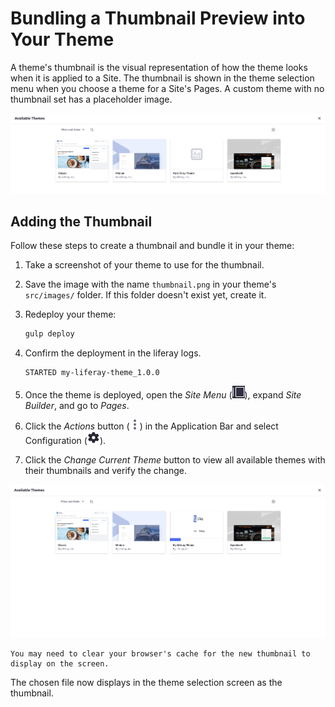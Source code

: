 # Bundling a Thumbnail Preview into Your Theme

A theme's thumbnail is the visual representation of how the theme looks when it is applied to a Site. The thumbnail is shown in the theme selection menu when you choose a theme for a Site's Pages. A custom theme with no thumbnail set has a placeholder image.

![A custom theme with a placeholder image.](./bundling-a-thumbnail-preview-into-your-theme/images/01.png)

## Adding the Thumbnail

Follow these steps to create a thumbnail and bundle it in your theme:

1. Take a screenshot of your theme to use for the thumbnail.

1. Save the image with the name `thumbnail.png` in your theme's `src/images/` folder. If this folder doesn't exist yet, create it.

1. Redeploy your theme:

    ```bash
    gulp deploy
    ```

1. Confirm the deployment in the liferay logs.

    ```
    STARTED my-liferay-theme_1.0.0
    ```

1. Once the theme is deployed, open the *Site Menu* (![Site Menu](../../../../../images/icon-product-menu.png)), expand *Site Builder*, and go to *Pages*.

1. Click the *Actions* button (![Actions](../../../../../images/icon-actions.png)) in the Application Bar and select Configuration (![Configuration icon](../.././../../../images/icon-settings.png)).

1. Click the *Change Current Theme* button to view all available themes with their thumbnails and verify the change.

![The chosen image displays as the thumbnail when selecting your theme.](./bundling-a-thumbnail-preview-into-your-theme/images/02.png)

```{note}
You may need to clear your browser's cache for the new thumbnail to display on the screen.
```

The chosen file now displays in the theme selection screen as the thumbnail.
